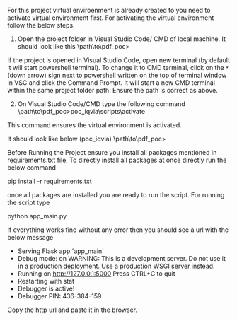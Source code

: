 For this project virtual enviroenment is already created to you need to activate virtual environment first. For activating the virtual environment follow the below steps.

1. Open the project folder in Visual Studio Code/ CMD of local machine. It should look like this
	\path\to\pdf_poc>

If the project is opened in Visual Studio Code, open new terminal (by default it will start powershell terminal). To change it to CMD terminal, click on the ˅ (down arrow) sign next to powershell written on the top of terminal window in VSC and click the Command Prompt.
It will start a new CMD terminal within the same project folder path. Ensure the path is correct as above.

2. On Visual Studio Code/CMD type the following command
	\path\to\pdf_poc>poc_iqvia\scripts\activate

This command ensures the virtual environment is activated.

It should look like below
	(poc_iqvia) \path\to\pdf_poc>

Before Running the Project ensure you install all packages mentioned in requirements.txt file. 
To directly install all packages at once directly run the below command

pip install -r requirements.txt

once all packages are installed you are ready to run the script. For running the script type

python app_main.py

If everything works fine without any error then you should see a url with the below message

* Serving Flask app 'app_main'
 * Debug mode: on
WARNING: This is a development server. Do not use it in a production deployment. Use a production WSGI server instead.
 * Running on http://127.0.0.1:5000
Press CTRL+C to quit
 * Restarting with stat
 * Debugger is active!
 * Debugger PIN: 436-384-159

Copy the http url and paste it in the browser.